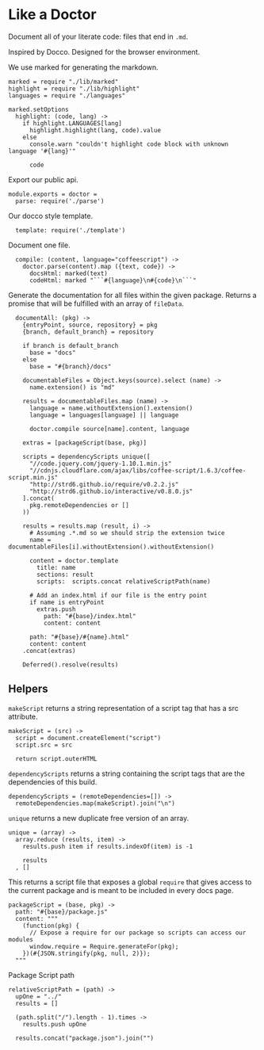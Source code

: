 Like a Doctor
=============

Document all of your literate code: files that end in `.md`.

Inspired by Docco. Designed for the browser environment.

We use marked for generating the markdown.

    marked = require "./lib/marked"
    highlight = require "./lib/highlight"
    languages = require "./languages"

    marked.setOptions
      highlight: (code, lang) ->
        if highlight.LANGUAGES[lang]
          highlight.highlight(lang, code).value
        else
          console.warn "couldn't highlight code block with unknown language '#{lang}'"

          code

Export our public api.

    module.exports = doctor =
      parse: require('./parse')

Our docco style template.

      template: require('./template')

Document one file.

      compile: (content, language="coffeescript") ->
        doctor.parse(content).map ({text, code}) ->
          docsHtml: marked(text)
          codeHtml: marked "```#{language}\n#{code}\n```"

Generate the documentation for all files within the given package. Returns a
promise that will be fulfilled with an array of `fileData`.

      documentAll: (pkg) ->
        {entryPoint, source, repository} = pkg
        {branch, default_branch} = repository

        if branch is default_branch
          base = "docs"
        else
          base = "#{branch}/docs"

        documentableFiles = Object.keys(source).select (name) ->
          name.extension() is "md"

        results = documentableFiles.map (name) ->
          language = name.withoutExtension().extension()
          language = languages[language] || language

          doctor.compile source[name].content, language

        extras = [packageScript(base, pkg)]

        scripts = dependencyScripts unique([
          "//code.jquery.com/jquery-1.10.1.min.js"
          "//cdnjs.cloudflare.com/ajax/libs/coffee-script/1.6.3/coffee-script.min.js"
          "http://strd6.github.io/require/v0.2.2.js"
          "http://strd6.github.io/interactive/v0.8.0.js"
        ].concat(
          pkg.remoteDependencies or []
        ))

        results = results.map (result, i) ->
          # Assuming .*.md so we should strip the extension twice
          name = documentableFiles[i].withoutExtension().withoutExtension()

          content = doctor.template
            title: name
            sections: result
            scripts:  scripts.concat relativeScriptPath(name)

          # Add an index.html if our file is the entry point
          if name is entryPoint
            extras.push
              path: "#{base}/index.html"
              content: content

          path: "#{base}/#{name}.html"
          content: content
        .concat(extras)

        Deferred().resolve(results)

Helpers
-------

`makeScript` returns a string representation of a script tag that has a src
attribute.

    makeScript = (src) ->
      script = document.createElement("script")
      script.src = src

      return script.outerHTML

`dependencyScripts` returns a string containing the script tags that are
the dependencies of this build.

    dependencyScripts = (remoteDependencies=[]) ->
      remoteDependencies.map(makeScript).join("\n")

`unique` returns a new duplicate free version of an array.

    unique = (array) ->
      array.reduce (results, item) ->
        results.push item if results.indexOf(item) is -1

        results
      , []

This returns a script file that exposes a global `require` that gives access to
the current package and is meant to be included in every docs page.

    packageScript = (base, pkg) ->
      path: "#{base}/package.js"
      content: """
        (function(pkg) {
          // Expose a require for our package so scripts can access our modules
          window.require = Require.generateFor(pkg);
        })(#{JSON.stringify(pkg, null, 2)});
      """

Package Script path

    relativeScriptPath = (path) ->
      upOne = "../"
      results = []

      (path.split("/").length - 1).times ->
        results.push upOne
        
      results.concat("package.json").join("")
  